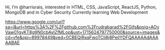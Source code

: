 Hi, I’m @harrisrais, 
interested in HTML, CSS, JavaScript, ReactJS, Python, MongoDB and in Cyber Security
Currently learning Web Development

https://www.google.com/url?sa=i&url=https%3A%2F%2Fgithub.com%2Frudrabarad%2FGifs&psig=AOvVaw01gyKT8g9N0cbAyIZfMLop&ust=1715624797750000&source=images&cd=vfe&opi=89978449&ved=0CBEQjRxqFwoTCIi8j8PeiIYDFQAAAAAdAAAAABAE
